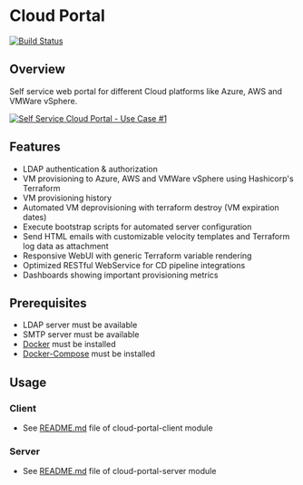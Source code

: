# Cloud Portal

[![Build Status](https://papke.it/jenkins/buildStatus/icon?job=cloud-portal)](https://papke.it/jenkins/job/cloud-portal/)

## Overview

Self service web portal for different Cloud platforms like Azure, AWS and VMWare vSphere.

[![Self Service Cloud Portal - Use Case #1](https://github.com/chrisipa/cloud-portal/raw/master/public/youtube.png)](https://youtu.be/NKZ46OSocp8 "Self Service Cloud Portal - Use Case #1")

## Features

* LDAP authentication & authorization
* VM provisioning to Azure, AWS and VMWare vSphere using Hashicorp's Terraform
* VM provisioning history
* Automated VM deprovisioning with terraform destroy (VM expiration dates)
* Execute bootstrap scripts for automated server configuration
* Send HTML emails with customizable velocity templates and Terraform log data as attachment
* Responsive WebUI with generic Terraform variable rendering
* Optimized RESTful WebService for CD pipeline integrations
* Dashboards showing important provisioning metrics

## Prerequisites

* LDAP server must be available
* SMTP server must be available
* [Docker](https://docs.docker.com/engine/installation/) must be installed
* [Docker-Compose](https://docs.docker.com/compose/install/) must be installed

## Usage

### Client

* See [README.md](modules/cloud-portal-client/README.md#Usage) file of cloud-portal-client module

### Server

* See [README.md](modules/cloud-portal-server/README.md#Usage) file of cloud-portal-server module